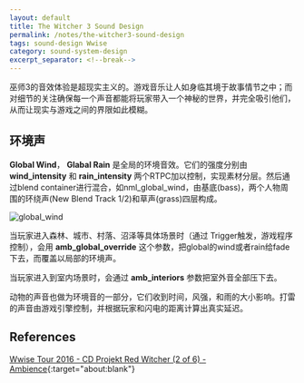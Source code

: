 ```yaml
---
layout: default
title: The Witcher 3 Sound Design
permalink: /notes/the-witcher3-sound-design
tags: sound-design Wwise
category: sound-system-design
excerpt_separator: <!--break-->
---
```

巫师3的音效体验是超现实主义的。游戏音乐让人如身临其境于故事情节之中；而对细节的关注确保每一个声音都能将玩家带入一个神秘的世界，并完全吸引他们，从而让现实与游戏之间的界限如此模糊。

<!--break-->

## 环境声

**Global Wind**， **Glabal Rain** 是全局的环境音效。它们的强度分别由 **wind_intensity** 和 **rain_intensity** 两个RTPC加以控制，实现素材分层。然后通过blend container进行混合，如nml_global_wind，由基底(bass)，两个人物周围的环绕声(New Blend Track 1/2)和草声(grass)四层构成。

![global_wind](\assets\images|global_wind.jpg)

当玩家进入森林、城市、村落、沼泽等具体场景时（通过 Trigger触发，游戏程序控制），会用 **amb_global_override** 这个参数，把global的wind或者rain给fade下去，而覆盖以局部的环境声。  

当玩家进入到室内场景时，会通过 **amb_interiors** 参数把室外音全部压下去。  

动物的声音也做为环境音的一部分，它们收到时间，风强，和雨的大小影响。打雷的声音由游戏引擎控制，并根据玩家和闪电的距离计算出真实延迟。

## References

[Wwise Tour 2016 - CD Projekt Red Witcher (2 of 6) - Ambience](https://www.youtube.com/watch?v=VJUuI_dw8Cc){:target="about:blank"}